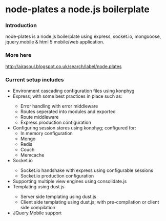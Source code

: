 node-plates a node.js boilerplate
=========

### Introduction

node-plates is a node.js boilerplate using express, socket.io, mongooose, jquery.mobile & html 5 mobile/web application.

### More here

http://airasoul.blogspot.co.uk/search/label/node.plates

### Current setup includes

<ul>
<li>Environment cascading configuration files using konphyg</li>
<li>Express; with some best practices in place such as: </li>
<ul>
<li>Error handling with error middleware</li>
<li>Routes seperated into modules and exported</li>
<li>Route middleware</li>
<li>Express production configuration</li>
</ul>
<li>Configuring session stores using konphyg; configured for:
<ul>
  <li>In memory configuration</li>
  <li>Mongo</li>
  <li>Redis</li>
  <li>Couch</li>
  <li>Memcache</li>
</ul>

<li>Socket.io</li>
<ul>
<li>Socket.io handshake with express using configurable sessions</li>
<li>Socket.io production configuration</li>
</ul>

<li>Supporting multiple view engines using consolidate.js</li>

<li>Templating using dust.js</li>
<ul>
<li>Server side templating using dust.js</li>
<li>Client side templating using dust.js; with pre-compilation or client side compilation</li>
</ul>

<li>JQuery.Mobile support</li>
</ul>

